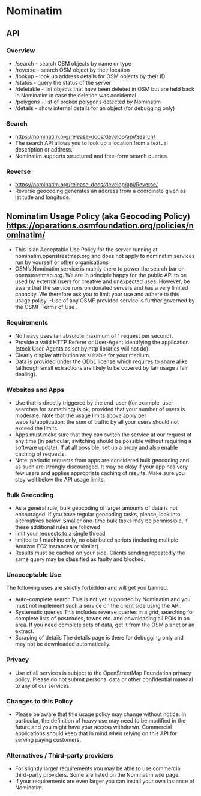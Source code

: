 # Nominatim

## API

### Overview

- /search - search OSM objects by name or type
- /reverse - search OSM object by their location
- /lookup - look up address details for OSM objects by their ID
- /status - query the status of the server
- /deletable - list objects that have been deleted in OSM but are held back in Nominatim in case the deletion was accidental
- /polygons - list of broken polygons detected by Nominatim
- /details - show internal details for an object (for debugging only)

### Search

- https://nominatim.org/release-docs/develop/api/Search/
- The search API allows you to look up a location from a textual description or address. 
- Nominatim supports structured and free-form search queries.

### Reverse

- https://nominatim.org/release-docs/develop/api/Reverse/
- Reverse geocoding generates an address from a coordinate given as latitude and longitude.

## Nominatim Usage Policy (aka Geocoding Policy) https://operations.osmfoundation.org/policies/nominatim/

- This is an Acceptable Use Policy for the server running at nominatim.openstreetmap.org and does not apply to nominatim services run by yourself or other organisations
- OSM’s Nominatim service is mainly there to power the search bar on openstreetmap.org. We are in principle happy for the public API to be used by external users for creative and unexpected uses. However, be aware that the service runs on donated servers and has a very limited capacity. We therefore ask you to limit your use and adhere to this usage policy.
-Use of any OSMF provided service is further governed by the OSMF Terms of Use .

### Requirements

- No heavy uses (an absolute maximum of 1 request per second).
- Provide a valid HTTP Referer or User-Agent identifying the application (stock User-Agents as set by http libraries will not do).
- Clearly display attribution as suitable for your medium.
- Data is provided under the ODbL license which requires to share alike (although small extractions are likely to be covered by fair usage / fair dealing).

### Websites and Apps

- Use that is directly triggered by the end-user (for example, user searches for something) is ok, provided that your number of users is moderate. Note that the usage limits above apply per website/application: the sum of traffic by all your users should not exceed the limits.
- Apps must make sure that they can switch the service at our request at any time (in particular, switching should be possible without requiring a software update). If at all possible, set up a proxy and also enable caching of requests.
- Note: periodic requests from apps are considered bulk geocoding and as such are strongly discouraged. It may be okay if your app has very few users and applies appropriate caching of results. Make sure you stay well below the API usage limits.

### Bulk Geocoding

- As a general rule, bulk geocoding of larger amounts of data is not encouraged. If you have regular geocoding tasks, please, look into alternatives below. Smaller one-time bulk tasks may be permissible, if these additional rules are followed
- limit your requests to a single thread
- limited to 1 machine only, no distributed scripts (including multiple Amazon EC2 instances or similar)
- Results must be cached on your side. Clients sending repeatedly the same query may be classified as faulty and blocked.

### Unacceptable Use

The following uses are strictly forbidden and will get you banned:

- Auto-complete search This is not yet supported by Nominatim and you must not implement such a service on the client side using the API.
- Systematic queries This includes reverse queries in a grid, searching for complete lists of postcodes, towns etc. and downloading all POIs in an area. If you need complete sets of data, get it from the OSM planet or an extract.
- Scraping of details The details page is there for debugging only and may not be downloaded automatically.

### Privacy

- Use of all services is subject to the OpenStreetMap Foundation privacy policy. Please do not submit personal data or other confidential material to any of our services.

### Changes to this Policy

- Please be aware that this usage policy may change without notice. In particular, the definition of heavy use may need to be modified in the future and you might have your access withdrawn. Commercial applications should keep that in mind when relying on this API for serving paying customers.

### Alternatives / Third-party providers

- For slightly larger requirements you may be able to use commercial third-party providers. Some are listed on the Nominatim wiki page.
- If your requirements are even larger you can install your own instance of Nominatim.
